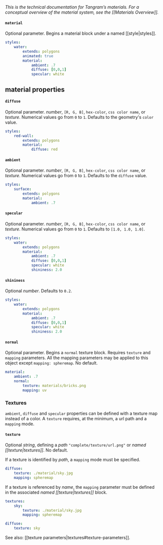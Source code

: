 *This is the technical documentation for Tangram’s materials. For a conceptual overview of the material system, see the [[Materials Overview]].*

#### `material`

Optional parameter. Begins a material block under a named [[style|styles]].

```yaml
styles:
    water:
        extends: polygons
        animated: true
        material:
            ambient: .7
            diffuse: [0,0,1]
            specular: white
```

## material properties

#### `diffuse`

Optional parameter. _number_, `[R, G, B]`, `hex-color`, `css color name`, or _texture_. Numerical values go from `0` to `1`. Defaults to the geometry's `color` value. 

```yaml
styles:
    red-wall:
        extends: polygons
        material:
            diffuse: red 
```


#### `ambient` 
Optional parameter. _number_, `[R, G, B]`, `hex-color`, `css color name`, or _texture_. Numerical values go from `0` to `1`. Defaults to the `diffuse` value. 

```yaml
styles:
    surface:
        extends: polygons
        material:
            ambient: .7
```

#### `specular`

Optional parameter. _number_, `[R, G, B]`, `hex-color`, `css color name`, or _texture_. Numerical values go from `0` to `1`. Defaults to `[1.0, 1.0, 1.0]`.

```yaml
styles:
    water:
        extends: polygons
        material:
            ambient: .7
            diffuse: [0,0,1]
            specular: white
            shininess: 2.0
```

#### `shininess`

Optional _number_. Defaults to `0.2`.

```yaml
styles:
    water:
        extends: polygons
        material:
            ambient: .7
            diffuse: [0,0,1]
            specular: white
            shininess: 2.0
```

#### `normal`

Optional parameter. Begins a `normal` texture block. Requires `texture` and `mapping` parameters. All the mapping parameters may be applied to this object except `mapping: spheremap`. No default.

```yaml
material:
    ambient: .7
    normal:
        texture: materials/bricks.png
        mapping: uv
```

### Textures

`ambient`, `diffuse` and `specular` properties can be defined with a texture map instead of a color. A `texture` requires, at the minimum, a url path and a `mapping` mode.

#### `texture`

Optional _string_, defining a _path_ `"complete/texture/url.png"` or _named [[texture|textures]]_. No default.

If a texture is identified by _path_, a `mapping` mode must be specified.

```yaml
diffuse:
    texture: ./material/sky.jpg
    mapping: spheremap
```

If a texture is referenced by _name_, the `mapping` parameter must be defined in the associated _named [[texture|textures]]_ block.
```yaml
textures:
    sky:
        texture: ./material/sky.jpg
        mapping: spheremap

diffuse:
    texture: sky
```

See also: [[texture parameters|textures#texture-parameters]].